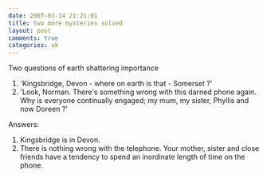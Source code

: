 ```yaml
---
date: 2007-03-14 21:21:01
title: two more mysteries solved
layout: post
comments: true
categories: uk
---
```

Two questions of earth shattering importance

1. 'Kingsbridge, Devon - where on earth is that - Somerset ?'
2. 'Look, Norman. There's something wrong with this darned phone again.
   Why is everyone continually engaged; my mum, my sister, Phyllis and
   now Doreen ?'

Answers:

1. Kingsbridge is in Devon.
2. There is nothing wrong with the telephone. Your mother, sister and
   close friends have a tendency to spend an inordinate length of time
   on the phone.
